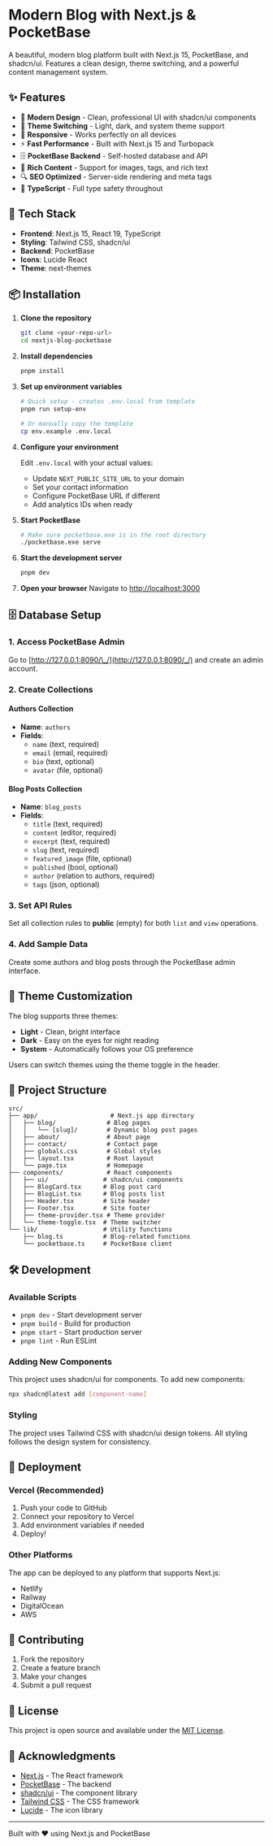 # Modern Blog with Next.js & PocketBase

A beautiful, modern blog platform built with Next.js 15, PocketBase, and shadcn/ui. Features a clean design, theme switching, and a powerful content management system.

## ✨ Features

- 🎨 **Modern Design** - Clean, professional UI with shadcn/ui components
- 🌙 **Theme Switching** - Light, dark, and system theme support
- 📱 **Responsive** - Works perfectly on all devices
- ⚡ **Fast Performance** - Built with Next.js 15 and Turbopack
- 🗄️ **PocketBase Backend** - Self-hosted database and API
- 📝 **Rich Content** - Support for images, tags, and rich text
- 🔍 **SEO Optimized** - Server-side rendering and meta tags
- 🎯 **TypeScript** - Full type safety throughout

## 🚀 Tech Stack

- **Frontend**: Next.js 15, React 19, TypeScript
- **Styling**: Tailwind CSS, shadcn/ui
- **Backend**: PocketBase
- **Icons**: Lucide React
- **Theme**: next-themes

## 📦 Installation

1. **Clone the repository**

   ```bash
   git clone <your-repo-url>
   cd nextjs-blog-pocketbase
   ```

2. **Install dependencies**

   ```bash
   pnpm install
   ```

3. **Set up environment variables**

   ```bash
   # Quick setup - creates .env.local from template
   pnpm run setup-env

   # Or manually copy the template
   cp env.example .env.local
   ```

4. **Configure your environment**

   Edit `.env.local` with your actual values:

   - Update `NEXT_PUBLIC_SITE_URL` to your domain
   - Set your contact information
   - Configure PocketBase URL if different
   - Add analytics IDs when ready

5. **Start PocketBase**

   ```bash
   # Make sure pocketbase.exe is in the root directory
   ./pocketbase.exe serve
   ```

6. **Start the development server**

   ```bash
   pnpm dev
   ```

7. **Open your browser**
   Navigate to [http://localhost:3000](http://localhost:3000)

## 🗄️ Database Setup

### 1. Access PocketBase Admin

Go to [http://127.0.0.1:8090/\_/](http://127.0.0.1:8090/_/) and create an admin account.

### 2. Create Collections

#### Authors Collection

- **Name**: `authors`
- **Fields**:
  - `name` (text, required)
  - `email` (email, required)
  - `bio` (text, optional)
  - `avatar` (file, optional)

#### Blog Posts Collection

- **Name**: `blog_posts`
- **Fields**:
  - `title` (text, required)
  - `content` (editor, required)
  - `excerpt` (text, required)
  - `slug` (text, required)
  - `featured_image` (file, optional)
  - `published` (bool, optional)
  - `author` (relation to authors, required)
  - `tags` (json, optional)

### 3. Set API Rules

Set all collection rules to **public** (empty) for both `list` and `view` operations.

### 4. Add Sample Data

Create some authors and blog posts through the PocketBase admin interface.

## 🎨 Theme Customization

The blog supports three themes:

- **Light** - Clean, bright interface
- **Dark** - Easy on the eyes for night reading
- **System** - Automatically follows your OS preference

Users can switch themes using the theme toggle in the header.

## 📁 Project Structure

```
src/
├── app/                    # Next.js app directory
│   ├── blog/              # Blog pages
│   │   └── [slug]/        # Dynamic blog post pages
│   ├── about/             # About page
│   ├── contact/           # Contact page
│   ├── globals.css        # Global styles
│   ├── layout.tsx         # Root layout
│   └── page.tsx           # Homepage
├── components/            # React components
│   ├── ui/               # shadcn/ui components
│   ├── BlogCard.tsx      # Blog post card
│   ├── BlogList.tsx      # Blog posts list
│   ├── Header.tsx        # Site header
│   ├── Footer.tsx        # Site footer
│   ├── theme-provider.tsx # Theme provider
│   └── theme-toggle.tsx  # Theme switcher
└── lib/                  # Utility functions
    ├── blog.ts           # Blog-related functions
    └── pocketbase.ts     # PocketBase client
```

## 🛠️ Development

### Available Scripts

- `pnpm dev` - Start development server
- `pnpm build` - Build for production
- `pnpm start` - Start production server
- `pnpm lint` - Run ESLint

### Adding New Components

This project uses shadcn/ui for components. To add new components:

```bash
npx shadcn@latest add [component-name]
```

### Styling

The project uses Tailwind CSS with shadcn/ui design tokens. All styling follows the design system for consistency.

## 🚀 Deployment

### Vercel (Recommended)

1. Push your code to GitHub
2. Connect your repository to Vercel
3. Add environment variables if needed
4. Deploy!

### Other Platforms

The app can be deployed to any platform that supports Next.js:

- Netlify
- Railway
- DigitalOcean
- AWS

## 📝 Contributing

1. Fork the repository
2. Create a feature branch
3. Make your changes
4. Submit a pull request

## 📄 License

This project is open source and available under the [MIT License](LICENSE).

## 🙏 Acknowledgments

- [Next.js](https://nextjs.org/) - The React framework
- [PocketBase](https://pocketbase.io/) - The backend
- [shadcn/ui](https://ui.shadcn.com/) - The component library
- [Tailwind CSS](https://tailwindcss.com/) - The CSS framework
- [Lucide](https://lucide.dev/) - The icon library

---

Built with ❤️ using Next.js and PocketBase
